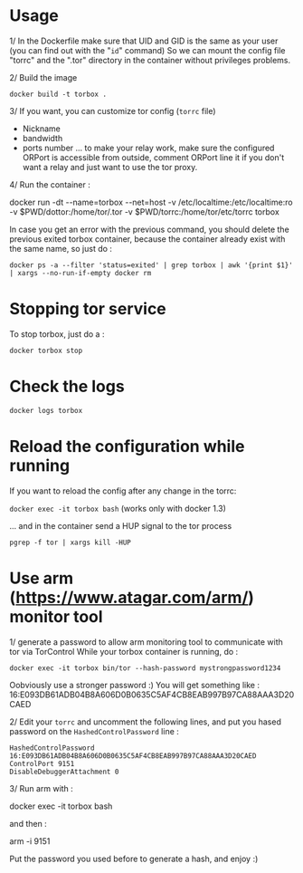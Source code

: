 Usage
=====

1/ In the Dockerfile make sure that UID and GID is the same as your user (you can find out with the "```id```" command)
So we can mount the config file "torrc" and the ".tor" directory in the container without privileges problems.

2/ Build the image

```docker build -t torbox .```

3/ If you want, you can customize tor config (```torrc``` file)

* Nickname
* bandwidth
* ports number  ... to make your relay work, make sure the configured ORPort is accessible from outside, comment ORPort line it if you don't want a relay and just want to use the tor proxy.

4/
Run the container :

docker run -dt --name=torbox --net=host -v /etc/localtime:/etc/localtime:ro -v $PWD/dottor:/home/tor/.tor -v $PWD/torrc:/home/tor/etc/torrc torbox

In case you get an error with the previous command, you should delete the previous exited torbox container, because the container already exist with the same name, so just do :

```docker ps -a --filter 'status=exited' | grep torbox | awk '{print $1}' | xargs --no-run-if-empty docker rm```

Stopping tor service
====================

To stop torbox, just do a :

```docker torbox stop```

Check the logs
==============

```docker logs torbox```

Reload the configuration while running
======================================

If you want to reload the config after any change in the torrc:

```docker exec -it torbox bash``` (works only with docker 1.3)

... and in the container send a HUP signal to the tor process

```pgrep -f tor | xargs kill -HUP```

Use arm (https://www.atagar.com/arm/) monitor tool
==================================================

1/ generate a password to allow arm monitoring tool to communicate with tor via TorControl
While your torbox container is running, do :

```docker exec -it torbox bin/tor --hash-password mystrongpassword1234```

Oobviously use a stronger password :) You will get something like : 16:E093DB61ADB04B8A606D0B0635C5AF4CB8EAB997B97CA88AAA3D20CAED

2/ Edit your ```torrc``` and uncomment the following lines, and put you hased password on the ```HashedControlPassword``` line :

```
HashedControlPassword 16:E093DB61ADB04B8A606D0B0635C5AF4CB8EAB997B97CA88AAA3D20CAED
ControlPort 9151
DisableDebuggerAttachment 0
```
3/ Run arm with :

docker exec -it torbox bash

and then :

arm -i 9151

Put the password you used before to generate a hash, and enjoy :)
